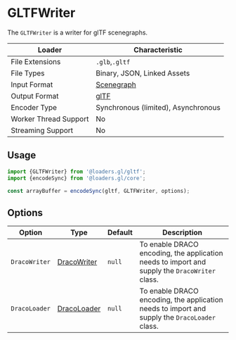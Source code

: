 # GLTFWriter

The `GLTFWriter` is a writer for glTF scenegraphs.

| Loader                | Characteristic  |
| --------------------- | --------------- |
| File Extensions       | `.glb`,`.gltf`  |
| File Types            | Binary, JSON, Linked Assets |
| Input Format          | [Scenegraph](/docs/specifications/category-scenegraph) |
| Output Format         | [glTF](https://github.com/KhronosGroup/glTF/tree/master/specification/2.0) |
| Encoder Type          | Synchronous (limited), Asynchronous |
| Worker Thread Support | No              |
| Streaming Support     | No              |

## Usage

```js
import {GLTFWriter} from '@loaders.gl/gltf';
import {encodeSync} from '@loaders.gl/core';

const arrayBuffer = encodeSync(gltf, GLTFWriter, options);
```

## Options

| Option        | Type      | Default     | Description       |
| ------------- | --------- | ----------- | ----------------- |
| `DracoWriter` | [DracoWriter](/docs/api-reference/draco/draco-writer) | `null` | To enable DRACO encoding, the application needs to import and supply the `DracoWriter` class. |
| `DracoLoader` | [DracoLoader](/docs/api-reference/draco/draco-loader) | `null` | To enable DRACO encoding, the application needs to import and supply the `DracoLoader` class. |
